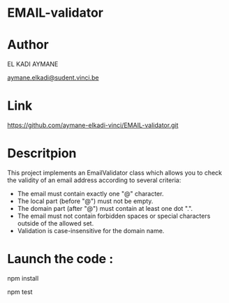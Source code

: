 # EMAIL-validator

# Author
EL KADI AYMANE

aymane.elkadi@sudent.vinci.be

# Link
https://github.com/aymane-elkadi-vinci/EMAIL-validator.git

# Descritpion
This project implements an EmailValidator class which allows you to check the validity of an email address according to several criteria:

- The email must contain exactly one "@" character.
- The local part (before "@") must not be empty.
- The domain part (after "@") must contain at least one dot ".".
- The email must not contain forbidden spaces or special characters outside of the allowed set.
- Validation is case-insensitive for the domain name.

# Launch the code : 
npm install

npm test